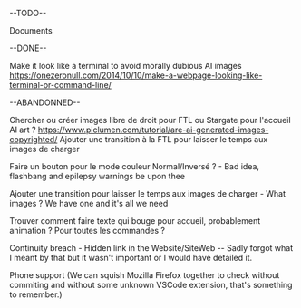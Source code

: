--TODO--

Documents

--DONE--

Make it look like a terminal to avoid morally dubious AI images https://onezeronull.com/2014/10/10/make-a-webpage-looking-like-terminal-or-command-line/ 








--ABANDONNED--

Chercher ou créer images libre de droit pour FTL ou Stargate pour l'accueil
AI art ? https://www.piclumen.com/tutorial/are-ai-generated-images-copyrighted/
Ajouter une transition à la FTL pour laisser le temps aux images de charger

Faire un bouton pour le mode couleur Normal/Inversé ? - Bad idea, flashbang and epilepsy warnings be upon thee

Ajouter une transition pour laisser le temps aux images de charger - What images ? We have one and it's all we need

Trouver comment faire texte qui bouge pour accueil, probablement animation ? Pour toutes les commandes ?

Continuity breach - Hidden link in the Website/SiteWeb -- Sadly forgot what I meant by that but it wasn't important or I would have detailed it.

Phone support (We can squish Mozilla Firefox together to check without commiting and without some unknown VSCode extension, that's something to remember.)
